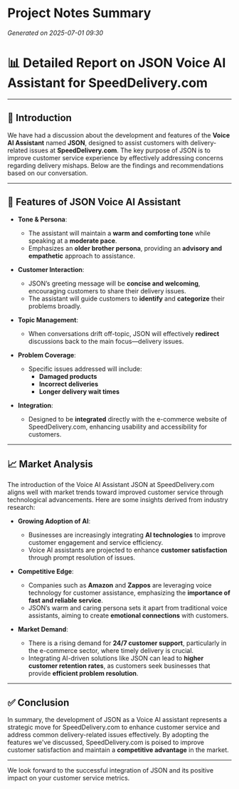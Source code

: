 # Project Notes Summary

*Generated on 2025-07-01 09:30*

# 📊 **Detailed Report on JSON Voice AI Assistant for SpeedDelivery.com**

---

## 📌 **Introduction**

We have had a discussion about the development and features of the **Voice AI Assistant** named **JSON**, designed to assist customers with delivery-related issues at **SpeedDelivery.com**. The key purpose of JSON is to improve customer service experience by effectively addressing concerns regarding delivery mishaps. Below are the findings and recommendations based on our conversation.

---

## 🤖 **Features of JSON Voice AI Assistant**

- **Tone & Persona**: 
  - The assistant will maintain a **warm and comforting tone** while speaking at a **moderate pace**.
  - Emphasizes an **older brother persona**, providing an **advisory and empathetic** approach to assistance.

- **Customer Interaction**:
  - JSON’s greeting message will be **concise and welcoming**, encouraging customers to share their delivery issues.
  - The assistant will guide customers to **identify** and **categorize** their problems broadly.

- **Topic Management**:
  - When conversations drift off-topic, JSON will effectively **redirect** discussions back to the main focus—delivery issues.

- **Problem Coverage**:
  - Specific issues addressed will include:
    - **Damaged products**
    - **Incorrect deliveries**
    - **Longer delivery wait times**

- **Integration**:
  - Designed to be **integrated** directly with the e-commerce website of SpeedDelivery.com, enhancing usability and accessibility for customers.

---

## 📈 **Market Analysis**

The introduction of the Voice AI Assistant JSON at SpeedDelivery.com aligns well with market trends toward improved customer service through technological advancements. Here are some insights derived from industry research:

- **Growing Adoption of AI**:
  - Businesses are increasingly integrating **AI technologies** to improve customer engagement and service efficiency.
  - Voice AI assistants are projected to enhance **customer satisfaction** through prompt resolution of issues.

- **Competitive Edge**:
  - Companies such as **Amazon** and **Zappos** are leveraging voice technology for customer assistance, emphasizing the **importance of fast and reliable service**.
  - JSON’s warm and caring persona sets it apart from traditional voice assistants, aiming to create **emotional connections** with customers.

- **Market Demand**:
  - There is a rising demand for **24/7 customer support**, particularly in the e-commerce sector, where timely delivery is crucial.
  - Integrating AI-driven solutions like JSON can lead to **higher customer retention rates**, as customers seek businesses that provide **efficient problem resolution**. 

---

## ✅ **Conclusion**

In summary, the development of JSON as a Voice AI assistant represents a strategic move for SpeedDelivery.com to enhance customer service and address common delivery-related issues effectively. By adopting the features we've discussed, SpeedDelivery.com is poised to improve customer satisfaction and maintain a **competitive advantage** in the market. 

--- 

We look forward to the successful integration of JSON and its positive impact on your customer service metrics.